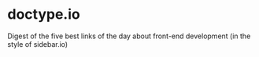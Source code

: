 # doctype.io

Digest of the five best links of the day about front-end development (in the style of sidebar.io)
